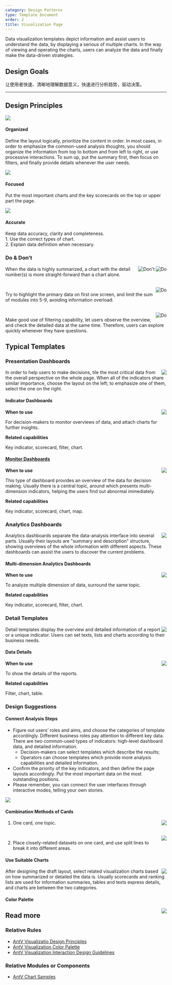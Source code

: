 ```yaml
---
category: Design Patterns
type: Template Document
order: 2
title: Visualization Page
---
```


Data visualization templates depict information and assist users to understand the data, by displaying a serious of multiple charts. In the way of viewing and operating the charts, users can analyze the data and finally make the data-driven strategies.

## Design Goals

让使用者快速、清晰地理解数据意义，快速进行分析趋势，驱动决策。

---

## Design Principles

<div class="design-inline-cards">
  <div>
    <img src="https://gw.alipayobjects.com/mdn/rms_08e378/afts/img/A*v6FAS7wJ4TUAAAAAAAAAAABkARQnAQ" />
    <div>
      <h4>Organized</h4>
      <p>Define the layout logically, prioritize the content in order. In most cases, in order to emphasize the common-used analysis thoughts, you should organize the information from top to bottom and from left to right, or use processive interactions. To sum up, put the summary first, then focus on filters, and finally provide details whenever the user needs.</p>
    </div>
  </div>
  <div>
    <img src="https://gw.alipayobjects.com/mdn/rms_08e378/afts/img/A*P1YtSIk6Xq0AAAAAAAAAAABkARQnAQ" />
    <div>
      <h4>Focused</h4>
      <p>Put the most important charts and the key scorecards on the top or upper part the page.</p>
    </div>
  </div>
  <div>
    <img src="https://gw.alipayobjects.com/mdn/rms_08e378/afts/img/A*MBJwRr8vL3oAAAAAAAAAAABkARQnAQ" />
    <div>
      <h4>Accurate</h4>
      <p>Keep data accuracy, clarity and completeness.<br />1. Use the correct types of chart.<br />2. Explain data definition when necessary.</p>
    </div>
  </div>
</div>

### Do & Don’t

<img class="preview-img no-padding good" align="right" src="https://gw.alipayobjects.com/mdn/rms_08e378/afts/img/A*D4AHQ434LjgAAAAAAAAAAABkARQnAQ" alt="Do">
<img class="preview-img no-padding bad" align="right" src="https://gw.alipayobjects.com/mdn/rms_08e378/afts/img/A*qUCwTKf_bV8AAAAAAAAAAABkARQnAQ" alt="Don't">

When the data is highly summarized, a chart with the detail number(s) is more straight-forward than a chart alone.

<br />

<img class="preview-img no-padding good" align="right" src="https://gw.alipayobjects.com/mdn/rms_08e378/afts/img/A*YhWnS73vVvIAAAAAAAAAAABkARQnAQ" alt="Do">

Try to highlight the primary data on first one screen, and limit the sum of modules into 5-9, avoiding information overload.

<br />

<img class="preview-img no-padding good" align="right" src="https://gw.alipayobjects.com/mdn/rms_08e378/afts/img/A*Ym8CSoOMN1EAAAAAAAAAAABkARQnAQ" alt="Do">

Make good use of filtering capability, let users observe the overview, and check the detailed data at the same time. Therefore, users can explore quickly whenever they have questions.

## Typical Templates

### Presentation Dashboards

<img class="preview-img no-padding" align="right" src="https://gw.alipayobjects.com/zos/antfincdn/dOPuiUwtR8/3ef4fa56-0272-4663-8353-e72055a404cc.png">

In order to help users to make decisions, tile the most critical data from the overall perspective on the whole page. When all of the indicators share similar importance, choose the layout on the left; to emphasize one of them, select the one on the right.

#### Indicator Dashboards

<img class="preview-img no-padding" align="right" src="https://gw.alipayobjects.com/zos/antfincdn/JyiQirylIm/72eccc07-a5c9-47d2-8d17-a32c46507eb4.png">

**When to use**

For decision-makers to monitor overviews of data, and attach charts for further insights.

**Related capabilities**

Key indicator, scorecard, filter, chart.

#### [Monitor Dashboards](https://preview.pro.ant.design/dashboard/monitor)

<img class="preview-img no-padding" align="right" src="https://gw.alipayobjects.com/zos/antfincdn/Ls0j%26N%24i4A/4fcb4e43-5b33-4f3e-83ee-07b308c192ff.png">

**When to use**

This type of dashboard provides an overview of the data for decision making. Usually there is a central topic, around which presents multi-dimension indicators, helping the users find out abnormal immediately.

**Related capabilities**

Key indicator, scorecard, chart, map.

### Analytics Dashboards

<img class="preview-img no-padding" align="right" src="https://gw.alipayobjects.com/zos/antfincdn/HDGn37TfSL/0833d3e1-8126-4f89-a388-47a7f7c75cfe.png">

Analytics dashboards separate the data-analysis interface into several parts. Usually their layouts are "summary and description" structure, showing overviews of the whole information with different aspects. These dashboards can assist the users to discover the current problems.

#### Multi-dimension Analytics Dashboards

<img class="preview-img no-padding" align="right" src="https://gw.alipayobjects.com/zos/antfincdn/crg34dVGk%26/fc54e283-8748-45a0-b65f-e41336fdbd0d.png">

**When to use**

To analyze multiple dimension of data, surround the same topic.

**Related capabilities**

Key indicator, scorecard, filter, chart.

### Detail Templates

<img class="preview-img no-padding" align="right" src="https://gw.alipayobjects.com/zos/antfincdn/cwc7oz1J2J/5f5f9885-b7f1-4183-b696-f666c939175a.png">

Detail templates display the overview and detailed information of a report or a unique indicator. Users can set texts, lists and charts according to their business needs.

#### Data Details

<img class="preview-img no-padding" align="right" src="https://gw.alipayobjects.com/zos/antfincdn/kQnhbqQWPE/a3abf5e3-beeb-4b60-a51f-13effcc239e8.png">

**When to use**

To show the details of the reports.

**Related capabilities**

Filter, chart, table.

### Design Suggestions

#### Connect Analysis Steps

- Figure out users’ roles and aims, and choose the categories of template accordingly. Different business roles pay attention to different key data. There are two common-used types of indicators: high-level dashboard data, and detailed information.
  - Decision-makers can select templates which describe the results;
  - Operators can choose templates which provide more analysis capabilities and detailed information.
- Confirm the priority of the key indicators, and then define the page layouts accordingly. Put the most important data on the most outstanding positions.
- Please remember, you can connect the user interfaces through interactive modes, telling your own stories.

<div>
  <img src="https://gw.alipayobjects.com/zos/antfincdn/ZTGN3NUScF/50aee324-e334-480e-88c4-07e80d264ec2.png">
</div>

#### Combination Methods of Cards

<img class="preview-img no-padding" align="right" src="https://gw.alipayobjects.com/zos/antfincdn/tul9MHfx6P/84e01ba5-c57e-49cd-805a-ae83f8ef49e2.png">

1. One card, one topic.

<br />

<img class="preview-img no-padding" align="right" src="https://gw.alipayobjects.com/mdn/rms_08e378/afts/img/A*k-omRZK0t4IAAAAAAAAAAABkARQnAQ">

2. Place closely-related datasets on one card, and use split lines to break it into different areas.

#### Use Suitable Charts

<img class="preview-img no-padding" align="right" src="https://gw.alipayobjects.com/zos/antfincdn/L9YbwdqTcq/d4879a5e-c4bb-480a-8817-9058e89b8042.png">

After designing the draft layout, select related visualization charts based on how summarized or detailed the data is. Usually scorecards and ranking lists are used for information summaries, tables and texts express details, and charts are between the two categories.

#### Color Palette

<img class="preview-img no-padding" align="right" src="https://gw.alipayobjects.com/zos/antfincdn/8YsRuMRbel/446a7023-f13d-4754-8fea-6dd14343f335.png">

## Read more

### Relative Rules

- [AntV Visualizatio Design Principles](https://www.yuque.com/mo-college/vis-design/pwh679)
- [AntV Visualization Color Palette](https://www.yuque.com/mo-college/vis-design/ugbofr)
- [AntV Visualization Interaction Design Guidelines](https://www.yuque.com/mo-college/vis-design/yygtlg)

### Relative Modules or Components

- [AntV Chart Samples](https://g2plot.antv.vision/en/examples/gallery)
